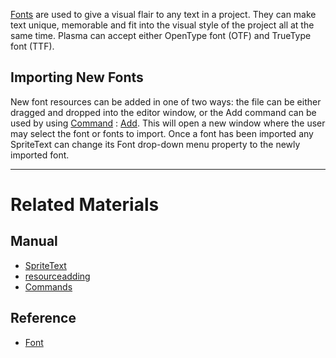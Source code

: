 [Fonts](https://github.com/PlasmaEngine/PlasmaDocs/blob/master/code_reference/class_reference/font.markdown) are used to give a visual flair to any text in a project. They can make text unique, memorable and fit into the visual style of the project all at the same time. Plasma can accept either OpenType font (OTF) and TrueType font (TTF).


## Importing New Fonts

New font resources can be added in one of two ways: the file can be either dragged and dropped into the editor window, or the Add command can be used by using [Command](https://github.com/PlasmaEngine/PlasmaDocs/blob/master/plasma_editor_documentation/plasmamanual/editor/editorcommands/commands.markdown) : [Add](https://github.com/PlasmaEngine/PlasmaDocs/blob/master/code_reference/command_reference.markdown#add).
This will open a new window where the user may select the font or fonts to import. Once a font has been imported any SpriteText can change its Font drop-down menu property to the newly imported font. 

---

 # Related Materials
 ## Manual
- [SpriteText](https://github.com/PlasmaEngine/PlasmaDocs/blob/master/plasma_editor_documentation/plasmamanual/graphics/sprites/spritetext.markdown)
- [resourceadding](https://github.com/PlasmaEngine/PlasmaDocs/blob/master/plasma_editor_documentation/plasmamanual/editor/editorcommands/resourceadding.markdown)
- [Commands](https://github.com/PlasmaEngine/PlasmaDocs/blob/master/plasma_editor_documentation/plasmamanual/editor/editorcommands/commands.markdown)
 ## Reference
- [Font](https://github.com/PlasmaEngine/PlasmaDocs/blob/master/code_reference/class_reference/font.markdown) 
 

 